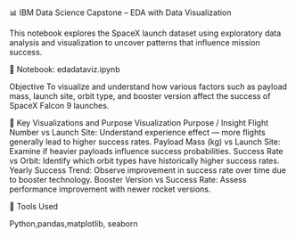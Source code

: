 📊 IBM Data Science Capstone – EDA with Data Visualization

This notebook explores the SpaceX launch dataset using exploratory data analysis and visualization to uncover patterns that influence mission success.

🧩 Notebook: edadataviz.ipynb

Objective
To visualize and understand how various factors such as payload mass, launch site, orbit type, and booster version affect the success of SpaceX Falcon 9 launches.

🧭 Key Visualizations and Purpose
Visualization	Purpose / Insight
Flight Number vs Launch Site: Understand experience effect — more flights generally lead to higher success rates.
Payload Mass (kg) vs Launch Site:	Examine if heavier payloads influence success probabilities.
Success Rate vs Orbit: Identify which orbit types have historically higher success rates.
Yearly Success Trend: Observe improvement in success rate over time due to booster technology.
Booster Version vs Success Rate:	Assess performance improvement with newer rocket versions.

🧰 Tools Used

Python,pandas,matplotlib, seaborn
